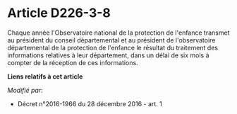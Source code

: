 # Article D226-3-8

Chaque année l'Observatoire national de la protection de l'enfance transmet au président du conseil départemental et au
président de l'observatoire départemental de la protection de l'enfance le résultat du traitement des informations relatives
à leur département, dans un délai de six mois à compter de la réception de ces informations.

**Liens relatifs à cet article**

_Modifié par_:

  - Décret n°2016-1966 du 28 décembre 2016 - art. 1
